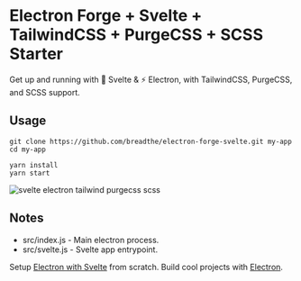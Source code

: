 # Electron Forge + Svelte + TailwindCSS + PurgeCSS + SCSS  Starter

Get up and running with 💪 Svelte & ⚡ Electron, with TailwindCSS, PurgeCSS, and SCSS support.

## Usage

```
git clone https://github.com/breadthe/electron-forge-svelte.git my-app
cd my-app

yarn install
yarn start
```

![svelte electron tailwind purgecss scss](https://user-images.githubusercontent.com/17433578/78511843-546c3000-7765-11ea-9a58-f8a2dd503e87.png)

## Notes

- src/index.js - Main electron process. 
- src/svelte.js - Svelte app entrypoint. 

Setup [Electron with Svelte](https://fireship.io/snippets/svelte-electron-setup) from scratch. 
Build cool projects with [Electron](https://fireship.io/tags/electron). 
